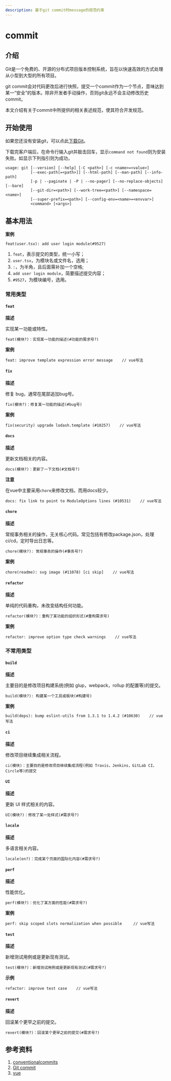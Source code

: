 ```yaml
---
description: 基于git commit时message的规范约束
---
```


# commit

## 介绍

Git是一个免费的、开源的分布式项目版本控制系统，旨在以快速高效的方式处理从小型到大型的所有项目。

git commit会对代码更改后进行快照，提交一个commit作为一个节点，意味达到某一“安全”的版本。除非开发者手动操作，否则git永远不会主动修改历史commit。

本文介绍有关于commit中所提供的相关表述规范，使其符合开发规范。

## 开始使用

如果您还没有安装git，可以点此[下载Git](https://git-scm.com/downloads)。

下载完客户端后，在命令行输入git并敲击回车，显示`command not found`则为安装失败。如显示下列指引则为成功，

```
usage: git [--version] [--help] [-C <path>] [-c <name>=<value>]
           [--exec-path[=<path>]] [--html-path] [--man-path] [--info-path]
           [-p | --paginate | -P | --no-pager] [--no-replace-objects] [--bare]
           [--git-dir=<path>] [--work-tree=<path>] [--namespace=<name>]
           [--super-prefix=<path>] [--config-env=<name>=<envvar>]
           <command> [<args>]
```

## 基本用法

**案例**

```git 
feat(user.tsx): add user login module(#9527)
```

  1. `feat`，表示提交的类型，统一小写；
  2. `user.tsx`，为模块名或文件名，选用；
  3. `:`，为半角，且后面需补加一个空格;
  4. `add user login module`，简要描述提交内容；
  5. `#9527`，为模块编号，选用。


### 常用类型

#### `feat`
**描述**

实现某一功能或特性。

```
feat(模块?)：实现某一功能的描述(#功能的需求号?)
```

**案例**

```
feat: improve template expression error message    // vue写法
```

#### `fix`

**描述**

修复 bug，通常在尾部追加bug号。

```
fix(模块?)：修复某一功能的描述(#bug号)
```

**案例**

```
fix(security) upgrade lodash.template (#10257)    // vue写法 
```


#### `docs`

**描述**

更新文档相关的内容。

```
docs(模块?)：更新了一下文档(#文档号?)
```

**注意**

在vue中主要采用`chore`来修改文档，而用docs较少。

```
docs: fix link to point to ModuleOptions lines (#10531)    // vue写法
```

#### `chore`

**描述**

常规事务相关的操作，无关核心代码。常见包括有修改package.json，处理ci/cd，定时导出日志等。

```
chore(模块?): 常规事务的操作(#事务号?)
```

**案例**

```
chore(readme): svg image (#11078) [ci skip]    // vue写法
```

#### `refactor`

**描述**

单纯的代码重构，未改变结构任何功能。

```
refactor(模块?)：重构了某功能的组织形式(#重构需求号)
```

**案例**

```
refactor: improve option type check warnings    // vue写法
```

### 不常用类型

#### `build`

**描述**

主要目的是修改项目构建系统(例如 glup，webpack，rollup 的配置等)的提交。

```
build(模块?): 构建某一个工具或板块(#构建号)
```

**案例**

```
build(deps): bump eslint-utils from 1.3.1 to 1.4.2 (#10630)    // vue写法 
```

#### `ci`

**描述**

修改项目继续集成相关流程。

```
ci(模块)：主要目的是修改项目继续集成流程(例如 Travis，Jenkins，GitLab CI，Circle等)的提交
```

#### `UI`

**描述**

更新 UI 样式相关的内容。

```
UI(模块?)：修改了某一处样式(#需求号?)
```

#### `locale`

**描述**

多语言相关内容。

```
locale(en?)：完成某个页面的国际化内容(#需求号?)
```


#### `perf`

**描述**

性能优化。

```
perf(模块?)：优化了某方面的性能(#需求号?)
```

**案例**

```
perf: skip scoped slots normalization when possible     // vue写法
```


#### `test`

**描述**

新增测试用例或是更新现有测试。

```
test(模块?)：新增测试用例或是更新现有测试(#需求号?)
```

**示例**

```
refactor: improve test case    // vue写法
```

#### `revert`

**描述**

回滚某个更早之前的提交。

```
revert(模块?)：回滚某个更早之前的提交(#需求号?)
```

## 参考资料

1. [conventionalcommits](https://www.conventionalcommits.org/zh-hans/v1.0.0/)
2. [Git commit](https://www.atlassian.com/git/tutorials/saving-changes/git-commit)
3. [vue](https://github.com/vuejs/vue/commits/dev?after=6aa11872c88481dfa2da151536317176c48f226c+279&branch=dev)